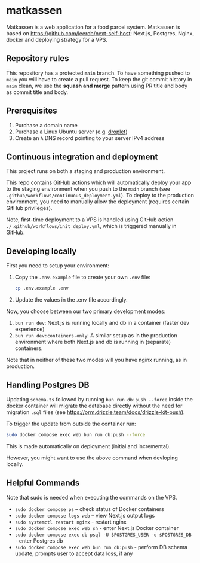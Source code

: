 # matkassen

Matkassen is a web application for a food parcel system.
Matkassen is based on https://github.com/leerob/next-self-host: Next.js, Postgres, Nginx, docker and deploying strategy for a VPS.

## Repository rules

This repository has a protected `main` branch. To have something pushed to `main` you will have to create a pull request.
To keep the git commit history in `main` clean, we use the **squash and merge** pattern using PR title and body as commit title and body.

## Prerequisites

1. Purchase a domain name
2. Purchase a Linux Ubuntu server (e.g. [droplet](https://www.digitalocean.com/products/droplets))
3. Create an `A` DNS record pointing to your server IPv4 address

## Continuous integration and deployment

This project runs on both a staging and production environment.

This repo contains GitHub actions which will automatically deploy your app to the staging environment when you push to the `main` branch (see `.github/workflows/continuous_deployment.yml`). To deploy to the production environment, you need to manually allow the deployment (requires certain GitHub privileges).

Note, first-time deployment to a VPS is handled using GitHub action `./.github/workflows/init_deploy.yml`, which is triggered manually in GitHub.

## Developing locally

First you need to setup your environment:

1. Copy the `.env.example` file to create your own `.env` file:
    ```bash
    cp .env.example .env
    ```
2. Update the values in the .env file accordingly.

Now, you choose between our two primary development modes:

1. `bun run dev`: Next.js is running locally and db in a container (faster dev experience)
2. `bun run dev:containers-only`: A similar setup as in the production environment where both Next.js and db is running in (separate) containers.

Note that in neither of these two modes will you have nginx running, as in production.

## Handling Postgres DB

Updating `schema.ts` followed by running `bun run db:push --force` inside the docker container will migrate the database directly without the need for migration `.sql` files (see https://orm.drizzle.team/docs/drizzle-kit-push).

To trigger the update from outside the container run:

```sh
sudo docker compose exec web bun run db:push --force
```

This is made automatically on deployment (initial and incremental).

However, you might want to use the above command when devloping locally.

## Helpful Commands

Note that sudo is needed when executing the commands on the VPS.

- `sudo docker compose ps` – check status of Docker containers
- `sudo docker compose logs web` – view Next.js output logs
- `sudo systemctl restart nginx` - restart nginx
- `sudo docker compose exec web sh` - enter Next.js Docker container
- `sudo docker compose exec db psql -U $POSTGRES_USER -d $POSTGRES_DB` - enter Postgres db
- `sudo docker compose exec web bun run db:push` - perform DB schema update, prompts user to accept data loss, if any
